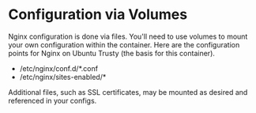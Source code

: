 # Configuration via Volumes

Nginx configuration is done via files. You'll need to use volumes to mount your
own configuration within the container. Here are the configuration points for
Nginx on Ubuntu Trusty (the basis for this container).

* /etc/nginx/conf.d/*.conf
* /etc/nginx/sites-enabled/*

Additional files, such as SSL certificates, may be mounted as desired and
referenced in your configs.
